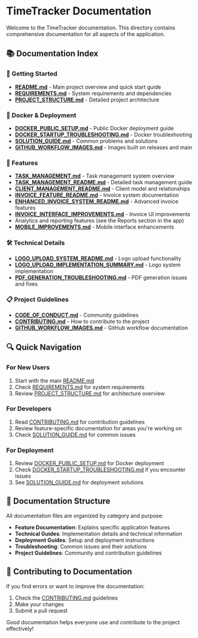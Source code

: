 # TimeTracker Documentation

Welcome to the TimeTracker documentation. This directory contains comprehensive documentation for all aspects of the application.

## 📚 Documentation Index

### 🚀 Getting Started
- **[README.md](../README.md)** - Main project overview and quick start guide
- **[REQUIREMENTS.md](REQUIREMENTS.md)** - System requirements and dependencies
- **[PROJECT_STRUCTURE.md](PROJECT_STRUCTURE.md)** - Detailed project architecture

### 🐳 Docker & Deployment
- **[DOCKER_PUBLIC_SETUP.md](DOCKER_PUBLIC_SETUP.md)** - Public Docker deployment guide
- **[DOCKER_STARTUP_TROUBLESHOOTING.md](DOCKER_STARTUP_TROUBLESHOOTING.md)** - Docker troubleshooting
- **[SOLUTION_GUIDE.md](SOLUTION_GUIDE.md)** - Common problems and solutions
- **[GITHUB_WORKFLOW_IMAGES.md](GITHUB_WORKFLOW_IMAGES.md)** - Images built on releases and main

### 🔧 Features
- **[TASK_MANAGEMENT.md](TASK_MANAGEMENT.md)** - Task management system overview
- **[TASK_MANAGEMENT_README.md](TASK_MANAGEMENT_README.md)** - Detailed task management guide
- **[CLIENT_MANAGEMENT_README.md](CLIENT_MANAGEMENT_README.md)** - Client model and relationships
- **[INVOICE_FEATURE_README.md](INVOICE_FEATURE_README.md)** - Invoice system documentation
- **[ENHANCED_INVOICE_SYSTEM_README.md](ENHANCED_INVOICE_SYSTEM_README.md)** - Advanced invoice features
- **[INVOICE_INTERFACE_IMPROVEMENTS.md](INVOICE_INTERFACE_IMPROVEMENTS.md)** - Invoice UI improvements
- Analytics and reporting features (see the Reports section in the app)
- **[MOBILE_IMPROVEMENTS.md](MOBILE_IMPROVEMENTS.md)** - Mobile interface enhancements

### 🛠️ Technical Details
- **[LOGO_UPLOAD_SYSTEM_README.md](LOGO_UPLOAD_SYSTEM_README.md)** - Logo upload functionality
- **[LOGO_UPLOAD_IMPLEMENTATION_SUMMARY.md](LOGO_UPLOAD_IMPLEMENTATION_SUMMARY.md)** - Logo system implementation
- **[PDF_GENERATION_TROUBLESHOOTING.md](PDF_GENERATION_TROUBLESHOOTING.md)** - PDF generation issues and fixes

### 📋 Project Guidelines
- **[CODE_OF_CONDUCT.md](CODE_OF_CONDUCT.md)** - Community guidelines
- **[CONTRIBUTING.md](CONTRIBUTING.md)** - How to contribute to the project
- **[GITHUB_WORKFLOW_IMAGES.md](GITHUB_WORKFLOW_IMAGES.md)** - GitHub workflow documentation

## 🔍 Quick Navigation

### For New Users
1. Start with the main [README.md](../README.md)
2. Check [REQUIREMENTS.md](REQUIREMENTS.md) for system requirements
3. Review [PROJECT_STRUCTURE.md](PROJECT_STRUCTURE.md) for architecture overview

### For Developers
1. Read [CONTRIBUTING.md](CONTRIBUTING.md) for contribution guidelines
2. Review feature-specific documentation for areas you're working on
3. Check [SOLUTION_GUIDE.md](SOLUTION_GUIDE.md) for common issues

### For Deployment
1. Review [DOCKER_PUBLIC_SETUP.md](DOCKER_PUBLIC_SETUP.md) for Docker deployment
2. Check [DOCKER_STARTUP_TROUBLESHOOTING.md](DOCKER_STARTUP_TROUBLESHOOTING.md) if you encounter issues
3. See [SOLUTION_GUIDE.md](SOLUTION_GUIDE.md) for deployment solutions

## 📝 Documentation Structure

All documentation files are organized by category and purpose:

- **Feature Documentation**: Explains specific application features
- **Technical Guides**: Implementation details and technical information
- **Deployment Guides**: Setup and deployment instructions
- **Troubleshooting**: Common issues and their solutions
- **Project Guidelines**: Community and contribution guidelines

## 🤝 Contributing to Documentation

If you find errors or want to improve the documentation:

1. Check the [CONTRIBUTING.md](CONTRIBUTING.md) guidelines
2. Make your changes
3. Submit a pull request

Good documentation helps everyone use and contribute to the project effectively!
